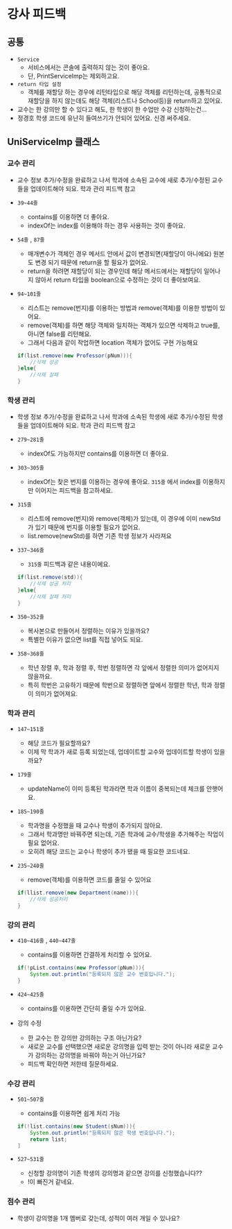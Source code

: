 # 

# 강사 피드백

## 공통

- `Service`
    - 서비스에서는 콘솔에 출력하지 않는 것이 좋아요.
    - 단, PrintServiceImp는 제외하고요.
- `return 타입 설정`
    - 객체를 재할당 하는 경우에 리턴타입으로 해당 객체를 리턴하는데, 공통적으로 재할당을 하지 않는데도 해당 객체(리스트나 School등)을 return하고 있어요.
- 교수는 한 강의만 할 수 있다고 해도, 한 학생이 한 수업만 수강 신청하는건…
- 정경호 학생 코드에 유난히 들여쓰기가 안되어 있어요. 신경 써주세요.

## UniServiceImp 클래스

### 교수 관리

- 교수 정보 추가/수정을 완료하고 나서 학과에 소속된 교수에 새로 추가/수정된 교수들을 업데이트해야 되요. 학과 관리 피드백 참고
- `39~44줄`
    - contains를 이용하면 더 좋아요.
    - indexOf는 index를 이용해야 하는 경우 사용하는 것이 좋아요.
- `54줄` , `87줄`
    - 매개변수가 객체인 경우 메서드 안에서 값이 변경되면(재할당이 아니에요) 원본도 변경 되기 때문에 return을 할 필요가 없어요.
    - return을 하려면 재할당이 되는 경우인데 해당 메서드에서는 재할당이 일어나지 않아서 return 타입을 boolean으로 수정하는 것이 더 좋아보여요.
- `94~101줄`
    - 리스트는 remove(번지)를 이용하는 방법과 remove(객체)를 이용한 방법이 있어요.
    - remove(객체)를 하면 해당 객체와 일치하는 객체가 있으면 삭제하고 true를, 아니면 false를 리턴해요.
    - 그래서 다음과 같이 작업하면 location 객체가 없어도 구현 가능해요
    
    ```java
    if(list.remove(new Professor(pNum))){
    	//삭제 성공
    }else{
    	//삭제 실패
    }
    ```
    

### 학생 관리

- 학생 정보 추가/수정을 완료하고 나서 학과에 소속된 학생에 새로 추가/수정된 학생들을 업데이트해야 되요. 학과 관리 피드백 참고
- `279~281줄`
    - indexOf도 가능하지만 contains를 이용하면 더 좋아요.
- `303~305줄`
    - indexOf는 찾은 번지를 이용하는 경우에 좋아요. `315줄` 에서 index를 이용하지만 이어지는 피드백을 참고하세요.
- `315줄`
    - 리스트에 remove(번지)와 remove(객체)가 있는데, 이 경우에 이미 newStd가 있기 때문에 번지를 이용할 필요가 없어요.
    - list.remove(newStd)를 하면 기존 학생 정보가 사라져요
- `337~346줄`
    - `315줄`  피드백과 같은 내용이에요.
    
    ```java
    if(list.remove(std)){
    	//삭제 성공 처리
    }else{
    	//삭제 실패 처리
    }
    ```
    
- `350~352줄`
    - 복사본으로 만들어서 정렬하는 이유가 있을까요?
    - 특별한 이유가 없으면 list를 직접 넣어도 되요.
- `358~368줄`
    - 학년 정렬 후, 학과 정렬 후, 학번 정렬하면 각 앞에서 정렬한 의미가 없어지지 않을까요.
    - 특히 학번은 고유하기 때문에 학번으로 정렬하면 앞에서 정렬한 학년, 학과 정렬이 의미가 없어져요.

### 학과 관리

- `147~151줄`
    - 해당 코드가 필요할까요?
    - 이제 막 학과가 새로 등록 되었는데, 업데이트할 교수와 업데이트할 학생이 있을까요?
- `179줄`
    - updateName이 이미 등록된 학과라면 학과 이름이 중복되는데 체크를 안햇어요.
- `185~190줄`
    - 학과명을 수정했을 때 교수나 학생이 추가되지 않아요.
    - 그래서 학과명만 바꿔주면 되는데, 기존 학과에 교수/학생을 추가해주는 작업이 필요 없어요.
    - 오히려 해당 코드는 교수나 학생이 추가 됐을 때 필요한 코드네요.
- `235~240줄`
    - remove(객체)를 이용하면 코드를 줄일 수 있어요
    
    ```java
    if(llist.remove(new Department(name))){
    	//삭제 성공처리
    }
    ```
    

### 강의 관리

- `410~416줄` , `440~447줄`
    - contains를 이용하면 간결하게 처리할 수 있어요.
    
    ```java
    if(!pList.contains(new Professor(pNum))){
    	System.out.println("등록되지 않은 교수 번호입니다.");
    }
    ```
    
- `424~425줄`
    - contains를 이용하면 간단히 줄일 수가 있어요.
- 강의 수정
    - 한 교수는 한 강의만 강의하는 구조 아닌가요?
    - 새로운 교수를 선택했으면 새로운 강의명을 입력 받는 것이 아니라 새로운 교수가 강의하는 강의명을 바꿔야 하는거 아닌가요?
    - 피드백 확인하면 저한테 질문하세요.

### 수강 관리

- `501~507줄`
    - contains를 이용하면 쉽게 처리 가능
    
    ```java
    if(!list.contains(new Student(sNum))){
    	System.out.println("등록되지 않은 학생 번호입니다.");
    	return list;
    ]
    ```
    
- `527~531줄`
    - 신청할 강의명이 기존 학생의 강의명과 같으면 강의를 신청했습니다??
    - !이 빠진거 같네요.

### 점수 관리

- 학생이 강의명을 1개 멤버로 갖는데, 성적이 여러 개일 수 있나요?